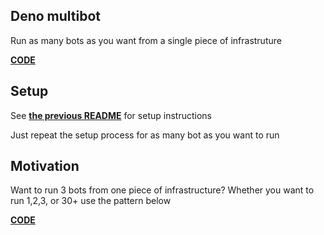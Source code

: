 ## Deno multibot

Run as many bots as you want from a single piece of infrastruture

**[CODE](./index.ts)**

## Setup

See **[the previous README](./../README.md)** for setup instructions

Just repeat the setup process for as many bot as you want to run

## Motivation

Want to run 3 bots from one piece of infrastructure? Whether you want to run 1,2,3, or 30+ use the pattern below

**[CODE](./index.ts)**
